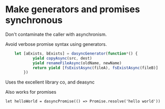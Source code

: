 # Make generators and promises synchronous

Don't contaminate the caller with asynchronism. 

Avoid verbose promise syntax using generators.

```javascript
    let [aExists, bExists] = dasyncGenerator(function*() {
            yield copyAsync(src, dest)
            yield renameFileAsync(oldName, newName)
            return yield [fsExistAsync(fileA), fsExistAsync(fileB)]
        })
```

Uses the excellent library co, and deasync

Also works for promises

    let helloWorld = dasyncPromise(() => Promise.resolve('hello world'))